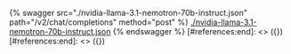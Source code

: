 [#references:start]: <> ({ "template": "openapi" })
[#references:start]: <> ({ "template": "openapi" })
{% swagger src="./nvidia-llama-3.1-nemotron-70b-instruct.json" path="/v2/chat/completions" method="post" %}
[./nvidia-llama-3.1-nemotron-70b-instruct.json](./nvidia-llama-3.1-nemotron-70b-instruct.json)
{% endswagger %}
[#references:end]: <> ({})
[#references:end]: <> ({})
